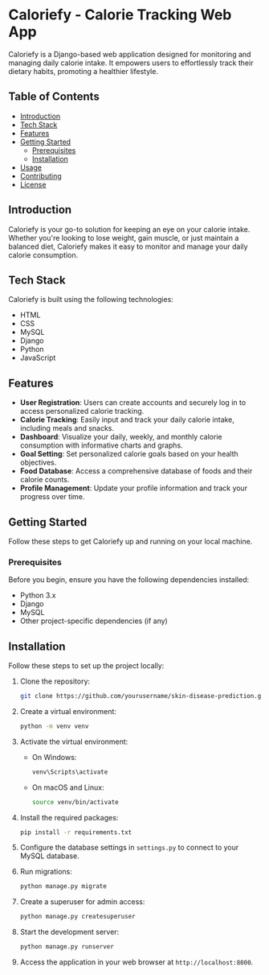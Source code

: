 
# Caloriefy - Calorie Tracking Web App

Caloriefy is a Django-based web application designed for monitoring and managing daily calorie intake. It empowers users to effortlessly track their dietary habits, promoting a healthier lifestyle.

## Table of Contents

- [Introduction](#introduction)
- [Tech Stack](#tech-stack)
- [Features](#features)
- [Getting Started](#getting-started)
  - [Prerequisites](#prerequisites)
  - [Installation](#installation)
- [Usage](#usage)
- [Contributing](#contributing)
- [License](#license)

## Introduction

Caloriefy is your go-to solution for keeping an eye on your calorie intake. Whether you're looking to lose weight, gain muscle, or just maintain a balanced diet, Caloriefy makes it easy to monitor and manage your daily calorie consumption.

## Tech Stack

Caloriefy is built using the following technologies:

- HTML
- CSS
- MySQL
- Django
- Python
- JavaScript

## Features

- **User Registration**: Users can create accounts and securely log in to access personalized calorie tracking.
- **Calorie Tracking**: Easily input and track your daily calorie intake, including meals and snacks.
- **Dashboard**: Visualize your daily, weekly, and monthly calorie consumption with informative charts and graphs.
- **Goal Setting**: Set personalized calorie goals based on your health objectives.
- **Food Database**: Access a comprehensive database of foods and their calorie counts.
- **Profile Management**: Update your profile information and track your progress over time.

## Getting Started

Follow these steps to get Caloriefy up and running on your local machine.

### Prerequisites

Before you begin, ensure you have the following dependencies installed:

- Python 3.x
- Django
- MySQL
- Other project-specific dependencies (if any)

## Installation

Follow these steps to set up the project locally:

1. Clone the repository:

   ```bash
   git clone https://github.com/yourusername/skin-disease-prediction.git
   ```

2. Create a virtual environment:

   ```bash
   python -m venv venv
   ```

3. Activate the virtual environment:

   - On Windows:

     ```bash
     venv\Scripts\activate
     ```

   - On macOS and Linux:

     ```bash
     source venv/bin/activate
     ```

4. Install the required packages:

   ```bash
   pip install -r requirements.txt
   ```

5. Configure the database settings in `settings.py` to connect to your MySQL database.

6. Run migrations:

   ```bash
   python manage.py migrate
   ```

7. Create a superuser for admin access:

   ```bash
   python manage.py createsuperuser
   ```

8. Start the development server:

   ```bash
   python manage.py runserver
   ```

9. Access the application in your web browser at `http://localhost:8000`.
